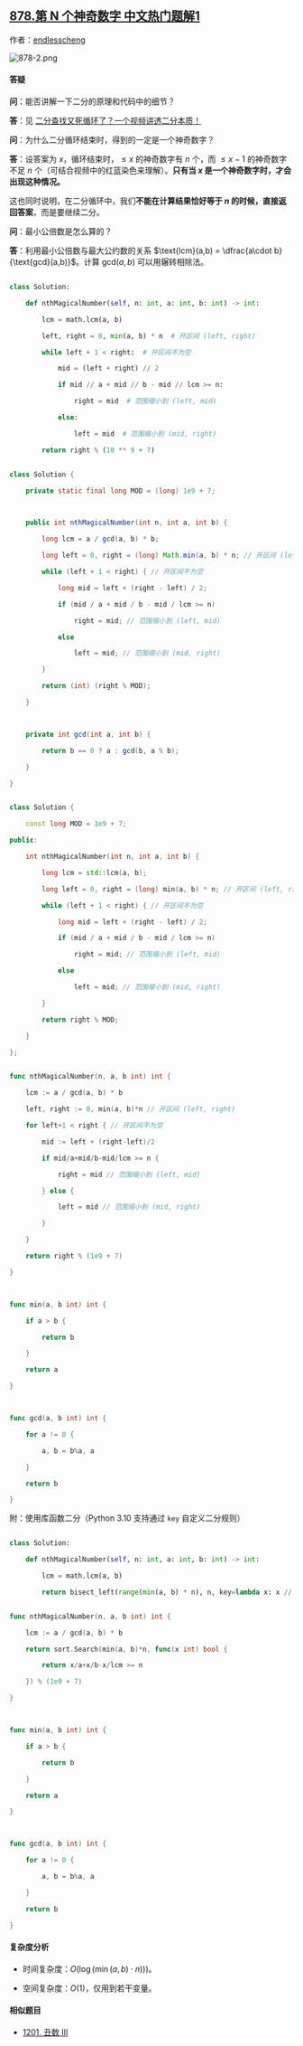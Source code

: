 ## [878.第 N 个神奇数字 中文热门题解1](https://leetcode.cn/problems/nth-magical-number/solutions/100000/er-fen-da-an-rong-chi-yuan-li-by-endless-9j34)

作者：[endlesscheng](https://leetcode.cn/u/endlesscheng)

![878-2.png](https://pic.leetcode.cn/1669032532-GjXsyF-878-2.png)

#### 答疑

**问**：能否讲解一下二分的原理和代码中的细节？

**答**：见 [二分查找又死循环了？一个视频讲透二分本质！](https://www.bilibili.com/video/BV1AP41137w7/)

**问**：为什么二分循环结束时，得到的一定是一个神奇数字？

**答**：设答案为 $x$，循环结束时，$\le x$ 的神奇数字有 $n$ 个，而 $\le x-1$ 的神奇数字不足 $n$ 个（可结合视频中的红蓝染色来理解）。**只有当 $x$ 是一个神奇数字时，才会出现这种情况。**

这也同时说明，在二分循环中，我们**不能在计算结果恰好等于 $n$ 的时候，直接返回答案**，而是要继续二分。

**问**：最小公倍数是怎么算的？

**答**：利用最小公倍数与最大公约数的关系 $\text{lcm}(a,b) = \dfrac{a\cdot b}{\text{gcd}(a,b)}$。计算 $\text{gcd}(a,b)$ 可以用辗转相除法。

```py [sol1-Python3]
class Solution:
    def nthMagicalNumber(self, n: int, a: int, b: int) -> int:
        lcm = math.lcm(a, b)
        left, right = 0, min(a, b) * n  # 开区间 (left, right)
        while left + 1 < right:  # 开区间不为空
            mid = (left + right) // 2
            if mid // a + mid // b - mid // lcm >= n:
                right = mid  # 范围缩小到 (left, mid)
            else:
                left = mid  # 范围缩小到 (mid, right)
        return right % (10 ** 9 + 7)
```

```java [sol1-Java]
class Solution {
    private static final long MOD = (long) 1e9 + 7;

    public int nthMagicalNumber(int n, int a, int b) {
        long lcm = a / gcd(a, b) * b;
        long left = 0, right = (long) Math.min(a, b) * n; // 开区间 (left, right)
        while (left + 1 < right) { // 开区间不为空
            long mid = left + (right - left) / 2;
            if (mid / a + mid / b - mid / lcm >= n)
                right = mid; // 范围缩小到 (left, mid)
            else
                left = mid; // 范围缩小到 (mid, right)
        }
        return (int) (right % MOD);
    }

    private int gcd(int a, int b) {
        return b == 0 ? a : gcd(b, a % b);
    }
}
```

```cpp [sol1-C++]
class Solution {
    const long MOD = 1e9 + 7;
public:
    int nthMagicalNumber(int n, int a, int b) {
        long lcm = std::lcm(a, b);
        long left = 0, right = (long) min(a, b) * n; // 开区间 (left, right)
        while (left + 1 < right) { // 开区间不为空
            long mid = left + (right - left) / 2;
            if (mid / a + mid / b - mid / lcm >= n)
                right = mid; // 范围缩小到 (left, mid)
            else
                left = mid; // 范围缩小到 (mid, right)
        }
        return right % MOD;
    }
};
```

```go [sol1-Go]
func nthMagicalNumber(n, a, b int) int {
    lcm := a / gcd(a, b) * b
    left, right := 0, min(a, b)*n // 开区间 (left, right)
    for left+1 < right { // 开区间不为空
        mid := left + (right-left)/2
        if mid/a+mid/b-mid/lcm >= n {
            right = mid // 范围缩小到 (left, mid)
        } else {
            left = mid // 范围缩小到 (mid, right)
        }
    }
    return right % (1e9 + 7)
}

func min(a, b int) int {
    if a > b {
        return b
    }
    return a
}

func gcd(a, b int) int {
    for a != 0 {
        a, b = b%a, a
    }
    return b
}
```

附：使用库函数二分（Python 3.10 支持通过 `key` 自定义二分规则）

```py [sol2-Python3]
class Solution:
    def nthMagicalNumber(self, n: int, a: int, b: int) -> int:
        lcm = math.lcm(a, b)
        return bisect_left(range(min(a, b) * n), n, key=lambda x: x // a + x // b - x // lcm) % (10 ** 9 + 7)
```

```go [sol2-Go]
func nthMagicalNumber(n, a, b int) int {
    lcm := a / gcd(a, b) * b
    return sort.Search(min(a, b)*n, func(x int) bool {
        return x/a+x/b-x/lcm >= n
    }) % (1e9 + 7)
}

func min(a, b int) int {
    if a > b {
        return b
    }
    return a
}

func gcd(a, b int) int {
    for a != 0 {
        a, b = b%a, a
    }
    return b
}
```

#### 复杂度分析

- 时间复杂度：$O(\log(\min(a,b)\cdot n)))$。
- 空间复杂度：$O(1)$，仅用到若干变量。

#### 相似题目

- [1201. 丑数 III](https://leetcode.cn/problems/ugly-number-iii/)
